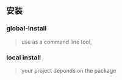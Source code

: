 


## 安装

### global-install

>  use as  a command line tool,



### local install

> your project deponds on the package 
